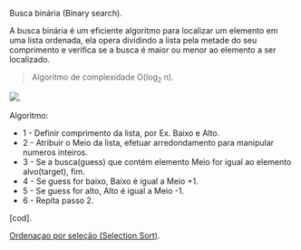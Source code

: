 Busca binária (Binary search). 

A busca binária é um eficiente algoritmo para localizar um elemento em uma lista ordenada, ela opera dividindo a lista pela metade do seu comprimento e verifica se a busca é maior ou menor ao elemento a ser localizado.
>Algoritmo de complexidade O(log<sub>2</sub> n).

![](https://media.geeksforgeeks.org/wp-content/uploads/20220309171621/BinarySearch.png).

Algoritmo:

- 1 - Definir comprimento da lista, por Ex. Baixo e Alto.
- 2 - Atribuir o Meio da lista, efetuar arredondamento para manipular numeros inteiros.
- 3 - Se a busca(guess) que contém elemento Meio for igual ao elemento alvo(target), fim.
- 4 - Se guess for baixo, Baixo é igual a Meio +1.
- 5 - Se guess for alto, Alto é igual a Meio -1.
- 6 - Repita passo 2.

[cod].

[Ordenaçao por seleção (Selection Sort)](https://github.com/jeffersilveira/dsa-javascript/blob/main/Selection-sort/Readme.md).
